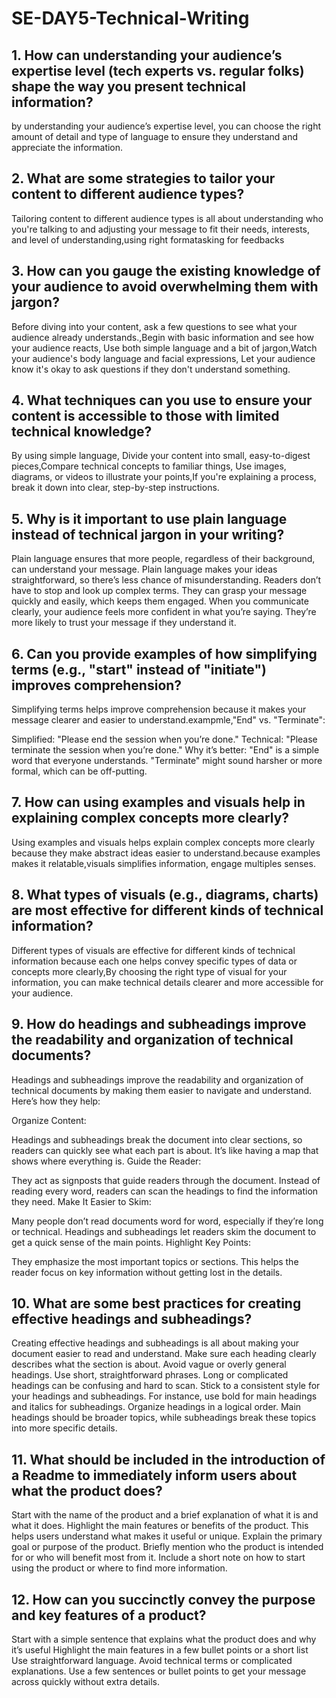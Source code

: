 # SE-DAY5-Technical-Writing
## 1. How can understanding your audience’s expertise level (tech experts vs. regular folks) shape the way you present technical information?
 by understanding your audience’s expertise level, you can choose the right amount of detail and type of language to ensure they understand and appreciate the information.
## 2. What are some strategies to tailor your content to different audience types?
Tailoring content to different audience types is all about understanding who you're talking to and adjusting your message to fit their needs, interests, and level of understanding,using right formatasking for feedbacks
## 3. How can you gauge the existing knowledge of your audience to avoid overwhelming them with jargon?
Before diving into your content, ask a few questions to see what your audience already understands.,Begin with basic information and see how your audience reacts, Use both simple language and a bit of jargon,Watch your audience's body language and facial expressions, Let your audience know it's okay to ask questions if they don't understand something.
## 4. What techniques can you use to ensure your content is accessible to those with limited technical knowledge?
By using simple language, Divide your content into small, easy-to-digest pieces,Compare technical concepts to familiar things, Use images, diagrams, or videos to illustrate your points,If you're explaining a process, break it down into clear, step-by-step instructions.
## 5. Why is it important to use plain language instead of technical jargon in your writing?
 Plain language ensures that more people, regardless of their background, can understand your message.
 Plain language makes your ideas straightforward, so there’s less chance of misunderstanding.
  Readers don’t have to stop and look up complex terms. They can grasp your message quickly and easily, which keeps them engaged.
  When you communicate clearly, your audience feels more confident in what you’re saying. They’re more likely to trust your message if they understand it.
## 6. Can you provide examples of how simplifying terms (e.g., "start" instead of "initiate") improves comprehension?
Simplifying terms helps improve comprehension because it makes your message clearer and easier to understand.exampmle,"End" vs. "Terminate":

Simplified: "Please end the session when you’re done."
Technical: "Please terminate the session when you’re done."
Why it’s better: "End" is a simple word that everyone understands. "Terminate" might sound harsher or more formal, which can be off-putting.
## 7. How can using examples and visuals help in explaining complex concepts more clearly?
Using examples and visuals helps explain complex concepts more clearly because they make abstract ideas easier to understand.because examples makes it relatable,visuals simplifies information, engage multiples senses.
## 8. What types of visuals (e.g., diagrams, charts) are most effective for different kinds of technical information?

Different types of visuals are effective for different kinds of technical information because each one helps convey specific types of data or concepts more clearly,By choosing the right type of visual for your information, you can make technical details clearer and more accessible for your audience.
## 9. How do headings and subheadings improve the readability and organization of technical documents?
Headings and subheadings improve the readability and organization of technical documents by making them easier to navigate and understand. Here’s how they help:

Organize Content:

Headings and subheadings break the document into clear sections, so readers can quickly see what each part is about. It’s like having a map that shows where everything is.
Guide the Reader:

They act as signposts that guide readers through the document. Instead of reading every word, readers can scan the headings to find the information they need.
Make It Easier to Skim:

Many people don’t read documents word for word, especially if they’re long or technical. Headings and subheadings let readers skim the document to get a quick sense of the main points.
Highlight Key Points:

They emphasize the most important topics or sections. This helps the reader focus on key information without getting lost in the details.

## 10. What are some best practices for creating effective headings and subheadings?
Creating effective headings and subheadings is all about making your document easier to read and understand.
Make sure each heading clearly describes what the section is about. Avoid vague or overly general headings.
Use short, straightforward phrases. Long or complicated headings can be confusing and hard to scan.
Stick to a consistent style for your headings and subheadings. For instance, use bold for main headings and italics for subheadings.
Organize headings in a logical order. Main headings should be broader topics, while subheadings break these topics into more specific details.
## 11. What should be included in the introduction of a Readme to immediately inform users about what the product does?
Start with the name of the product and a brief explanation of what it is and what it does.
Highlight the main features or benefits of the product. This helps users understand what makes it useful or unique.
Explain the primary goal or purpose of the product. 
Briefly mention who the product is intended for or who will benefit most from it.
Include a short note on how to start using the product or where to find more information.
## 12. How can you succinctly convey the purpose and key features of a product?
Start with a simple sentence that explains what the product does and why it’s useful
Highlight the main features in a few bullet points or a short list
Use straightforward language. Avoid technical terms or complicated explanations.
Use a few sentences or bullet points to get your message across quickly without extra details.
